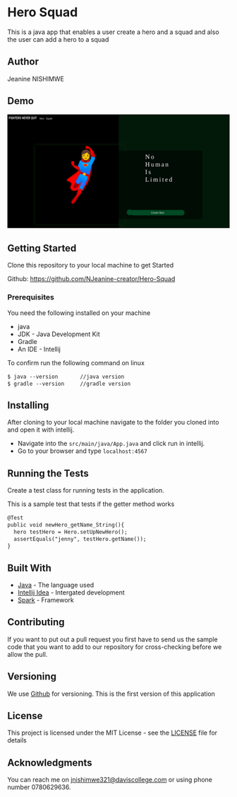 # Hero Squad

This is a java app that enables a user create a hero and a squad and also the user can add a hero to a squad
## Author

Jeanine NISHIMWE


## Demo
![Alt text](src/main/resources/public/img/demo.png?raw=true "")


## Getting Started

Clone this repository to your local machine to get Started

Github: https://github.com/NJeanine-creator/Hero-Squad

### Prerequisites

You need the following installed on your machine
- java
- JDK - Java Development Kit
- Gradle
- An IDE - Intellij


To confirm run the following command on linux
```
$ java --version       //java version
$ gradle --version     //gradle version
```

## Installing

After cloning to your local machine navigate to the folder you cloned into and open it with intellij.
* Navigate into the ``` src/main/java/App.java ``` and click run in intellij.
* Go to your browser and type ``` localhost:4567 ```

## Running the Tests 

Create a test class for running tests in the application.

This is a sample test that tests if the getter method works

```
@Test
public void newHero_getName_String(){
  hero testHero = Hero.setUpNewHero();
  assertEquals("jenny", testHero.getName());
}
```

## Built With

* [Java](https://www.java.com/) - The language used
* [Intellij Idea](https://www.jetbrains.com/idea/) - Intergated development
* [Spark]() - Framework


## Contributing
If you want to put out a pull request you first have to send us the sample code that you want to add to our repository for cross-checking before we allow the pull.

## Versioning

We use [Github](https://github.com/) for versioning. This is the first version of this application

## License

This project is licensed under the MIT License - see the [LICENSE](LICENSE) file for details

## Acknowledgments
You can reach me on jnishimwe321@daviscollege.com or using phone number 0780629636.

